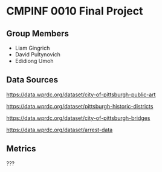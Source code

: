 # CMPINF 0010 Final Project

## Group Members

- Liam Gingrich
- David Pultynovich
- Edidiong Umoh

## Data Sources

https://data.wprdc.org/dataset/city-of-pittsburgh-public-art

https://data.wprdc.org/dataset/pittsburgh-historic-districts

https://data.wprdc.org/dataset/city-of-pittsburgh-bridges

https://data.wprdc.org/dataset/arrest-data


## Metrics

???
